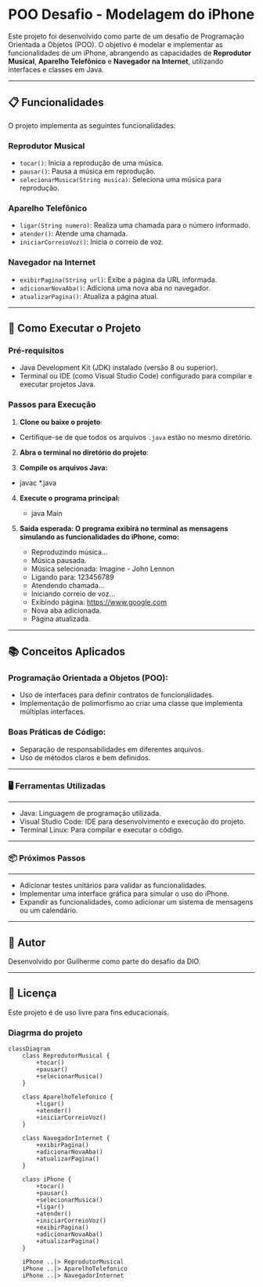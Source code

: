 # POO Desafio - Modelagem do iPhone

Este projeto foi desenvolvido como parte de um desafio de Programação Orientada a Objetos (POO). O objetivo é modelar e implementar as funcionalidades de um iPhone, abrangendo as capacidades de **Reprodutor Musical**, **Aparelho Telefônico** e **Navegador na Internet**, utilizando interfaces e classes em Java.

---

## 📋 Funcionalidades

O projeto implementa as seguintes funcionalidades:

### **Reprodutor Musical**
- `tocar()`: Inicia a reprodução de uma música.
- `pausar()`: Pausa a música em reprodução.
- `selecionarMusica(String musica)`: Seleciona uma música para reprodução.

### **Aparelho Telefônico**
- `ligar(String numero)`: Realiza uma chamada para o número informado.
- `atender()`: Atende uma chamada.
- `iniciarCorreioVoz()`: Inicia o correio de voz.

### **Navegador na Internet**
- `exibirPagina(String url)`: Exibe a página da URL informada.
- `adicionarNovaAba()`: Adiciona uma nova aba no navegador.
- `atualizarPagina()`: Atualiza a página atual.

---

## 🚀 Como Executar o Projeto

### Pré-requisitos
- Java Development Kit (JDK) instalado (versão 8 ou superior).
- Terminal ou IDE (como Visual Studio Code) configurado para compilar e executar projetos Java.

### Passos para Execução

1. **Clone ou baixe o projeto**:
  - Certifique-se de que todos os arquivos `.java` estão no mesmo diretório.

2. **Abra o terminal no diretório do projeto**:
   

3.  **Compile os arquivos Java:**
   - javac *.java

4. **Execute o programa principal:**
   - java Main

5. **Saída esperada: O programa exibirá no terminal as mensagens simulando as funcionalidades do iPhone, como:** 

    - Reproduzindo música...
    - Música pausada.
   - Música selecionada: Imagine - John Lennon
   - Ligando para: 123456789
   - Atendendo chamada...
   - Iniciando correio de voz...
   - Exibindo página: https://www.google.com
   - Nova aba adicionada.
   - Página atualizada.

---
## 📚 Conceitos Aplicados

### Programação Orientada a Objetos (POO):


   - Uso de interfaces para definir contratos de funcionalidades.
   - Implementação de polimorfismo ao criar uma classe que implementa múltiplas interfaces.

### Boas Práticas de Código:

   - Separação de responsabilidades em diferentes arquivos.
   - Uso de métodos claros e bem definidos.

---
### 🖥️ Ferramentas Utilizadas
---
- Java: Linguagem de programação utilizada.
- Visual Studio Code: IDE para desenvolvimento e execução do projeto.
- Terminal Linux: Para compilar e executar o código.

---
### 📦 Próximos Passos
---
- Adicionar testes unitários para validar as funcionalidades.
- Implementar uma interface gráfica para simular o uso do iPhone.
- Expandir as funcionalidades, como adicionar um sistema de mensagens ou um calendário.

---
📝 Autor
---
Desenvolvido por Guilherme como parte do desafio da DIO.

---
📄 Licença
---
 Este projeto é de uso livre para fins educacionais.


 ### Diagrma do projeto

```mermaid
classDiagram
    class ReprodutorMusical {
        +tocar()
        +pausar()
        +selecionarMusica()
    }

    class AparelhoTelefonico {
        +ligar()
        +atender()
        +iniciarCorreioVoz()
    }

    class NavegadorInternet {
        +exibirPagina()
        +adicionarNovaAba()
        +atualizarPagina()
    }

    class iPhone {
        +tocar()
        +pausar()
        +selecionarMusica()
        +ligar()
        +atender()
        +iniciarCorreioVoz()
        +exibirPagina()
        +adicionarNovaAba()
        +atualizarPagina()
    }

    iPhone ..|> ReprodutorMusical
    iPhone ..|> AparelhoTelefonico
    iPhone ..|> NavegadorInternet
